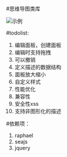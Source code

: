 #思维导图类库

![示例](https://raw.github.com/hpf1908/jsMind/master/images/screenShot.png)

#todolist: 

1. 编辑面板，创建面板
2. 编辑时支持拖拽
3. 可以撤销
4. 定义描述的数据结构
5. 面板放大缩小
6. 自定义样式
7. 性能优化
8. 兼容性
9. 安全性xss
10. 支持非图形化的描述

#依赖项：

1. raphael  
2. seajs 
3. jquery  


